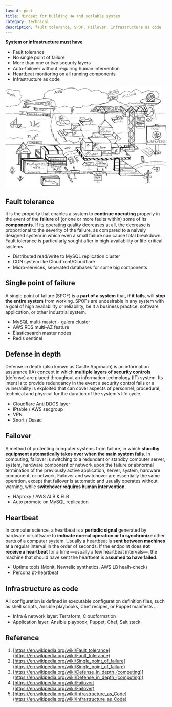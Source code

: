 ```yaml
---
layout: post
title: Mindset for building HA and scalable system
category: technical 
description: fault tolerance, SPOF, Failover, Infrastructure as code
---
```


**System or infrastructure must have**
- Fault tolerance
- No single point of failure
- More than one or two security layers
- Auto-failover without requiring human intervention
- Heartbeat monitoring on all running components
- Infrastructure as code

![](/assets/img/port-k8s.webp)

<!--description-->

## Fault tolerance
It is the property that enables a system to **continue operating** properly in the event of the **failure** of (or one or more faults within) some of its **components**. If its operating quality decreases at all, the decrease is proportional to the severity of the failure, as compared to a naively designed system in which even a small failure can cause total breakdown. Fault tolerance is particularly sought after in high-availability or life-critical systems. 

- Distributed read/write to MySQL replication cluster
- CDN system like Cloudfront/Cloudflare
- Micro-services, seperated databases for some big components

## Single point of failure
A single point of failure (SPOF) is a **part of a system** that, **if it fails**, will **stop the entire system** from working. SPOFs are undesirable in any system with a goal of high availability or reliability, be it a business practice, software application, or other industrial system.

- MySQL multi-master - galera cluster
- AWS RDS multi-AZ feature
- Elasticsearch master nodes
- Redis sentinel

## Defense in depth
Defense in depth (also known as Castle Approach) is an information assurance (IA) concept in which **multiple layers of security controls** (defense) are placed throughout an information technology (IT) system. Its intent is to provide redundancy in the event a security control fails or a vulnerability is exploited that can cover aspects of personnel, procedural, technical and physical for the duration of the system's life cycle.

- Cloudflare Anti DDOS layer 
- IPtable / AWS secgroup
- VPN
- Snort / Ossec

## Failover 
A method of protecting computer systems from failure, in which **standby equipment automatically takes over when the main system fails**. In computing, failover is switching to a redundant or standby computer server, system, hardware component or network upon the failure or abnormal termination of the previously active application, server, system, hardware component, or network. Failover and switchover are essentially the same operation, except that failover is automatic and usually operates without warning, while **switchover requires human intervention**.

- HAproxy / AWS ALB & ELB
- Auto promote on MySQL replication

## Heartbeat
In computer science, a heartbeat is a **periodic signal** generated by hardware or software to **indicate normal operation or to synchronize** other parts of a computer system. Usually a heartbeat is **sent between machines** at a regular interval in the order of seconds. If the endpoint does **not receive a heartbeat** for a time —usually a few heartbeat intervals—, the machine that should have sent the heartbeat is **assumed to have failed**.

- Uptime tools (Monit, Newrelic synthetics, AWS LB healh-check)
- Percona pt-heartbeat

## Infrastructure as code
All configuration is defined in executable configuration definition files, such as shell scripts, Ansible playbooks, Chef recipes, or Puppet manifests ...

- Infra & network layer: Terraform, Cloudformation
- Application layer: Ansible playbook, Puppet, Chef, Salt stack

## Reference
1. [https://en.wikipedia.org/wiki/Fault_tolerance](https://en.wikipedia.org/wiki/Fault_tolerance)
2. [https://en.wikipedia.org/wiki/Single_point_of_failure](https://en.wikipedia.org/wiki/Single_point_of_failure)
3. [https://en.wikipedia.org/wiki/Defense_in_depth_(computing)](https://en.wikipedia.org/wiki/Defense_in_depth_(computing))
4. [https://en.wikipedia.org/wiki/Failover](https://en.wikipedia.org/wiki/Failover)
5. [https://en.wikipedia.org/wiki/Infrastructure_as_Code](https://en.wikipedia.org/wiki/Infrastructure_as_Code)
